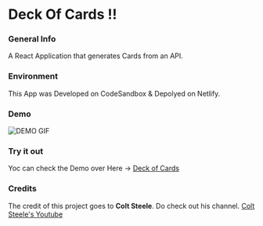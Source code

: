 # Deck Of Cards !!

### General Info
A React Application that generates Cards from an API.

### Environment
This App was Developed on CodeSandbox & Depolyed on Netlify.

### Demo
![DEMO GIF](https://github.com/prithviBytes/deck_0f_cards/blob/main/Deck%20Of%20Card.gif?raw=true)

### Try it out
Yoc can check the Demo over Here -> <a href="https://csb-7thco.netlify.app/">Deck of Cards</a>

### Credits
The credit of this project goes to **Colt Steele**. Do check out his channel. <a href="https://www.youtube.com/channel/UCrqAGUPPMOdo0jfQ6grikZw">Colt Steele's Youtube</a>
